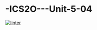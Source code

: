 # -ICS2O---Unit-5-04
 [![linter](https://github.com/Huzaifa-Khalid2/ICS2O---Unit-5-04/workflows/linter/badge.svg)](https://github.com/marketplace/actions/super-linter)      

